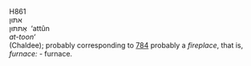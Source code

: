 H861  
אתּוּן  
אַתּתּּוּן ‎ ‘attûn  
*at-toon‘*  
(Chaldee); probably corresponding to [784](h0784) probably a
*fireplace*, that is, *furnace: -* furnace.  
